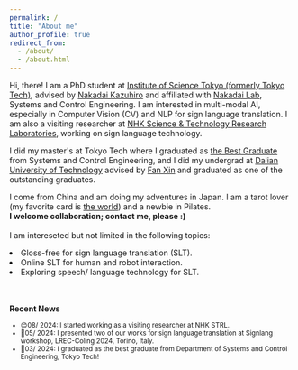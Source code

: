 ```yaml
---
permalink: /
title: "About me"
author_profile: true
redirect_from: 
  - /about/
  - /about.html
---
```


Hi, there! I am a PhD student at [Institute of Science Tokyo (formerly Tokyo Tech)](https://www.titech.ac.jp/english?), advised by [Nakadai Kazuhiro](https://scholar.google.fr/citations?user=SBBBYM8AAAAJ&hl=en) and affiliated with [Nakadai Lab](https://www.ra.sc.e.titech.ac.jp/en/), Systems and Control Engineering. I am interested in multi-modal AI, especially in Computer Vision (CV) and NLP for sign language translation. I am also a visiting researcher at [NHK Science & Technology Research Laboratories](https://www.nhk.or.jp/strl/english/vision/2_1.html), working on sign language technology.



I did my master's at Tokyo Tech where I graduated as [the Best Graduate](https://www.openbadge-global.com/ns/portal/openbadge/public/assertions/detail/QXgwK3JENW1yRGZURkJML0RIVXphZz09) from Systems and Control Engineering, and I did my undergrad at [Dalian University of Technology](https://en.dlut.edu.cn/) advised by [Fan Xin](https://scholar.google.com/citations?user=vLN1njoAAAAJ&hl=en) and graduated as one of the outstanding graduates.

I come from China and am doing my adventures in Japan. I am a tarot lover (my favorite card is [the world](https://en.wikipedia.org/wiki/The_World_%28tarot_card%29)) and a newbie in Pilates.<br>
<b> I welcome collaboration; contact me, please :) </b> <br><br>
I am intereseted  but not limited in the following topics:<br>
<li> Gloss-free for sign language translation (SLT). </li>
<li> Online SLT for human and robot interaction. </li>
<li> Exploring speech/ language technology for SLT. </li><br><br>

<b> Recent News </b> <br>
<ul style="font-size: smaller;">
  <li>😊08/ 2024: I started working as a visiting researcher at NHK STRL.</li>
  <li>🎉05/ 2024: I presented two of our works for sign language translation at Signlang workshop, LREC-Coling 2024, Torino, Italy.</li>
  <li>🎉03/ 2024: I graduated as the best graduate from Department of Systems and Control Engineering, Tokyo Tech!</li>
</ul>


